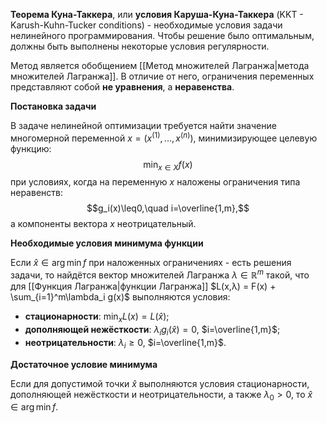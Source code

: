 **Теорема Куна-Таккера**, или **условия Каруша-Куна-Таккера** (KKT - Karush-Kuhn-Tucker conditions) - необходимые условия задачи нелинейного программирования. Чтобы решение было оптимальным, должны быть выполнены некоторые условия регулярности.

Метод является обобщением [[Метод множителей Лагранжа|метода множителей Лагранжа]]. В отличие от него, ограничения переменных представляют собой **не уравнения**, а **неравенства**.

**Постановка задачи**

В задаче нелинейной оптимизации требуется найти значение многомерной переменной $x=(x^{(1)},...,x^{(n)})$, минимизирующее целевую функцию:$$\min_{x\in X}f(x)$$при условиях, когда на переменную $x$ наложены ограничения типа неравенств:$$g_i(x)\leq0,\quad i=\overline{1,m},$$а компоненты вектора $x$ неотрицательный.

**Необходимые условия минимума функции**

Если $\hat{x}\in\arg\min f$ при наложенных ограничениях - есть решения задачи, то найдётся вектор множителей Лагранжа $\lambda\in\mathbb{R}^m$ такой, что для [[Функция Лагранжа|функции Лагранжа]] $L(x,λ) = F(x) + \sum_{i=1}^m\lambda_i g(x)$ выполняются условия:
- **стационарности**: $\min_x L(x)=L(\hat{x})$;
- **дополняющей нежёсткости**: $\lambda_ig_i(\hat{x})=0$, $i=\overline{1,m}$;
- **неотрицательности**: $\lambda_i\geq 0$, $i=\overline{1,m}$.

**Достаточное условие минимума**

Если для допустимой точки $\hat{x}$ выполняются условия стационарности, дополняющей нежёсткости и неотрицательности, а также $\lambda_0>0$, то $\hat{x}\in\arg\min f$.